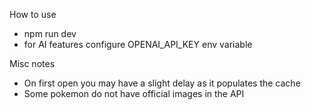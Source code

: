 How to use
- npm run dev
- for AI features configure OPENAI_API_KEY env variable



Misc notes
- On first open you may have a slight delay as it populates the cache
- Some pokemon do not have official images in the API

